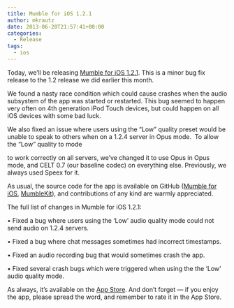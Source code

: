 ```yaml
---
title: Mumble for iOS 1.2.1
author: mkrautz
date: 2013-06-20T21:57:41+00:00
categories:
  - Release
tags:
  - ios
---
```


Today, we&#8217;ll be releasing [Mumble for iOS 1.2.1][1]. This is a minor bug fix release to the 1.2 release we did
earlier this month.

We found a nasty race condition which could cause crashes when the audio subsystem of the app was started or restarted.
This bug seemed to happen very often on 4th generation iPod Touch devices, but could happen on all iOS devices with some
bad luck.

<!--more-->

We also fixed an issue where users using the &#8220;Low&#8221; quality preset would be unable to speak to others when on
a 1.2.4 server in Opus mode.  To allow the &#8220;Low&#8221; quality to mode

to work correctly on all servers, we&#8217;ve changed it to use Opus in Opus mode, and CELT 0.7 (our baseline codec) on
everything else. Previously, we always used Speex for it.

As usual, the source code for the app is available on GitHub ([Mumble for iOS][2], [MumbleKit][3]), and contributions of
any kind are warmly appreciated.

The full list of changes in Mumble for iOS 1.2.1:

• Fixed a bug where users using the &#8216;Low&#8217; audio quality mode could not send audio on 1.2.4 servers.

• Fixed a bug where chat messages sometimes had incorrect timestamps.

• Fixed an audio recording bug that would sometimes crash the app.

• Fixed several crash bugs which were triggered when using the the &#8216;Low&#8217; audio quality mode.

As always, it’s available on the [App Store][1]. And don’t forget — if you enjoy the app, please spread the word, and
remember to rate it in the App Store.

[1]: https://itunes.apple.com/us/app/mumble/id443472808?mt=8
[2]: https://github.com/mumble-voip/mumble-iphoneos
[3]: https://github.com/mumble-voip/mumblekit
